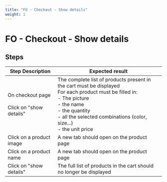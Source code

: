 ```yaml
---
title: "FO - Checkout - Show details"
weight: 1
---
```


# FO - Checkout - Show details
## Steps
| Step Description | Expected result |
| ----- | ----- |
| On checkout page<br><br>Click on "show details" | The complete list of products present in the cart must be displayed<br>For each product must be filled in:<br>- The picture<br>- the name<br>- the quantity<br>- all the selected combinations (color, size...)<br>- the unit price |
| Click on a product image | A new tab should open on the product page |
| Click on a product name | A new tab should open on the product page |
| Click on "show details" | The full list of products in the cart should no longer be displayed |
